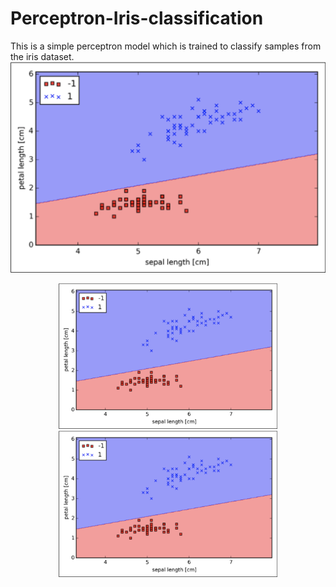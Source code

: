 # Perceptron-Iris-classification
This is a simple perceptron model which is trained to classify samples from the iris dataset. <br/>
![alt text](https://github.com/Gregory-Eales/Perceptron-Iris-classification/blob/master/Images/Classified%20Iris%20Data.png)

<p align="center">
  <img src="https://github.com/Gregory-Eales/Perceptron-Iris-classification/blob/master/Images/Classified%20Iris%20Data.png" width="350"/>
  <img src="https://github.com/Gregory-Eales/Perceptron-Iris-classification/blob/master/Images/Classified%20Iris%20Data.png" width="350"/>
</p>

